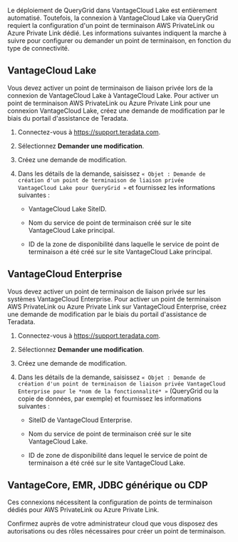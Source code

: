 Le déploiement de QueryGrid dans VantageCloud Lake est entièrement automatisé. Toutefois, la connexion à VantageCloud Lake via QueryGrid requiert la configuration d'un point de terminaison AWS PrivateLink ou Azure Private Link dédié. Les informations suivantes indiquent la marche à suivre pour configurer ou demander un point de terminaison, en fonction du type de connectivité.

VantageCloud Lake
-----------------

Vous devez activer un point de terminaison de liaison privée lors de la connexion de VantageCloud Lake à VantageCloud Lake. Pour activer un point de terminaison AWS PrivateLink ou Azure Private Link pour une connexion VantageCloud Lake, créez une demande de modification par le biais du portail d'assistance de Teradata.

1.  Connectez-vous à <https://support.teradata.com>.

2.  Sélectionnez **Demander une modification**.

3.  Créez une demande de modification.

4.  Dans les détails de la demande, saisissez `« Objet : Demande de création d'un point de terminaison de liaison privée VantageCloud Lake pour QueryGrid »` et fournissez les informations suivantes :

    -   VantageCloud Lake SiteID.

    -   Nom du service de point de terminaison créé sur le site VantageCloud Lake principal.

    -   ID de la zone de disponibilité dans laquelle le service de point de terminaison a été créé sur le site VantageCloud Lake principal.

VantageCloud Enterprise
-----------------------

Vous devez activer un point de terminaison de liaison privée sur les systèmes VantageCloud Enterprise. Pour activer un point de terminaison AWS PrivateLink ou Azure Private Link sur VantageCloud Enterprise, créez une demande de modification par le biais du portail d'assistance de Teradata.

1.  Connectez-vous à <https://support.teradata.com>.

2.  Sélectionnez **Demander une modification**.

3.  Créez une demande de modification.

4.  Dans les détails de la demande, saisissez `« Objet : Demande de création d'un point de terminaison de liaison privée VantageCloud Enterprise pour le *nom de la fonctionnalité* »` (QueryGrid ou la copie de données, par exemple) et fournissez les informations suivantes :

    -   SiteID de VantageCloud Enterprise.

    -   Nom du service de point de terminaison créé sur le site VantageCloud Lake.

    -   ID de zone de disponibilité dans lequel le service de point de terminaison a été créé sur le site VantageCloud Lake.

VantageCore, EMR, JDBC générique ou CDP
---------------------------------------

Ces connexions nécessitent la configuration de points de terminaison dédiés pour AWS PrivateLink ou Azure Private Link.

Confirmez auprès de votre administrateur cloud que vous disposez des autorisations ou des rôles nécessaires pour créer un point de terminaison.
